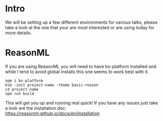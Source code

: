 # Intro

We will be setting up a few different environments for various talks, please take a look at the one that your are most interested or are using today for more details.

# ReasonML

If you are using ReasonML you will need to have bs-platform installed and while I tend to avoid global installs this one seems to work best with it.

```
npm i bs-platform
bsb -init project-name -theme basic-reason
cd project-name
npm run build
```

This will get you up and running real quick! If you have any issues just take a look are the installation doc: https://reasonml.github.io/docs/en/installation 
